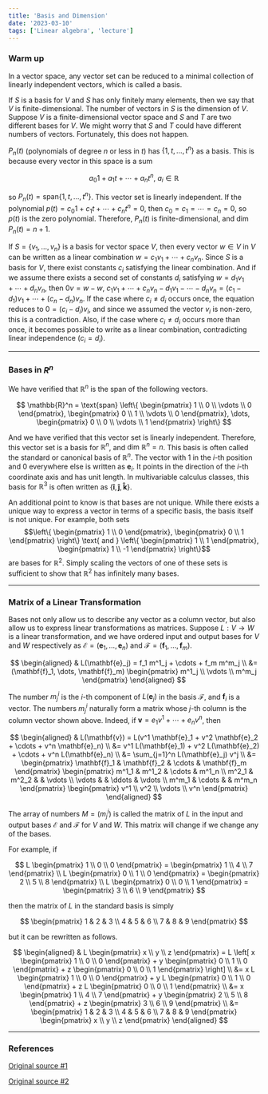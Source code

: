 ```yaml
---
title: 'Basis and Dimension'
date: '2023-03-10'
tags: ['Linear algebra', 'lecture']
---
```


### Warm up

In a vector space, any vector set can be reduced to a minimal collection of linearly independent vectors, which is called a basis.

If $S$ is a basis for $V$ and $S$ has only finitely many elements, then we say that $V$ is finite-dimensional. The number of vectors in $S$ is the dimension of $V$. Suppose $V$ is a finite-dimensional vector space and $S$ and $T$ are two different bases for $V$. We might worry that $S$ and $T$ could have different numbers of vectors. Fortunately, this does not happen.

$P_n(t)$ (polynomials of degree $n$ or less in $t$) has $\{1, t, \dots, t^n\}$ as a basis. This is because every vector in this space is a sum

$$
a_0 1 + a_1 t + \cdots + a_n t^n, \ a_i \in \mathbb{R}
$$

so $P_n(t) = \text{span}\{1, t, \dots, t^n\}$. This vector set is linearly independent. If the polynomial $p(t) = c_0 1 + c_1 t + \cdots + c_n t^n = 0$, then $c_0 = c_1 = \cdots = c_n = 0$, so $p(t)$ is the zero polynomial. Therefore, $P_n(t)$ is finite-dimensional, and $\text{dim } P_n(t) = n+1$.

If $S = \{v_1, \dots, v_n\}$ is a basis for vector space $V$, then every vector $w \in V$ in $V$ can be written as a linear combination $w=c_1v_1 + \cdots + c_nv_n$. Since $S$ is a basis for $V$, there exist constants $c_i$ satisfying the linear combination. And if we assume there exists a second set of constants $d_i$ satisfying $w= d_1v_1 + \cdots+d_nv_n$, then $0v = w -w$, $c_1v_1 + \cdots + c_nv_n - d_1v_1 - \cdots - d_nv_n = (c_1-d_1)v_1 + \cdots + (c_n-d_n)v_n$. If the case where $c_i \ne d_i$ occurs once, the equation reduces to $0=(c_i-d_i)v_i$, and since we assumed the vector $v_i$ is non-zero, this is a contradiction. Also, if the case where $c_i \ne d_i$ occurs more than once, it becomes possible to write as a linear combination, contradicting linear independence $(c_i = d_i)$.

---

### Bases in $R^n$

We have verified that $\mathbb{R}^n$ is the span of the following vectors.

$$
\mathbb{R}^n = \text{span} \left\{ \begin{pmatrix} 1 \\ 0 \\ \vdots \\ 0 \end{pmatrix}, \begin{pmatrix} 0 \\ 1 \\ \vdots \\ 0 \end{pmatrix}, \dots, \begin{pmatrix} 0 \\ 0 \\ \vdots \\ 1 \end{pmatrix} \right\}
$$

And we have verified that this vector set is linearly independent. Therefore, this vector set is a basis for $\mathbb{R}^n$, and $\text{dim } \mathbb{R}^n = n$. This basis is often called the standard or canonical basis of $\mathbb{R}^n$. The vector with 1 in the $i$-th position and 0 everywhere else is written as $\mathbf{e}_i$. It points in the direction of the $i$-th coordinate axis and has unit length. In multivariable calculus classes, this basis for $\mathbb{R}^3$ is often written as $\{\mathbf{\hat{i}}, \mathbf{\hat{j}}, \mathbf{\hat{k}}\}$.

An additional point to know is that bases are not unique. While there exists a unique way to express a vector in terms of a specific basis, the basis itself is not unique. For example, both sets $$\left\{ \begin{pmatrix} 1 \\ 0 \end{pmatrix}, \begin{pmatrix} 0 \\ 1 \end{pmatrix} \right\} \text{ and } \left\{ \begin{pmatrix} 1 \\ 1 \end{pmatrix}, \begin{pmatrix} 1 \\ -1 \end{pmatrix} \right\}$$ are bases for $\mathbb{R}^2$. Simply scaling the vectors of one of these sets is sufficient to show that $\mathbb{R}^2$ has infinitely many bases.

---

### Matrix of a Linear Transformation

Bases not only allow us to describe any vector as a column vector, but also allow us to express linear transformations as matrices. Suppose $L: V \to W$ is a linear transformation, and we have ordered input and output bases for $V$ and $W$ respectively as $\mathcal{E} = (\mathbf{e}_1, \dots, \mathbf{e}_n)$ and $\mathcal{F} = (\mathbf{f}_1, \dots, \mathbf{f}_m)$.

$$
\begin{aligned}
& L(\mathbf{e}_j) = f_1 m^1_j + \cdots + f_m m^m_j \\
&= (\mathbf{f}_1, \dots, \mathbf{f}_m) \begin{pmatrix} m^1_j \\ \vdots \\ m^m_j \end{pmatrix}
\end{aligned}
$$

The number $m^i_j$ is the $i$-th component of $L(\mathbf{e}_j)$ in the basis $\mathcal{F}$, and $\mathbf{f}_i$ is a vector. The numbers $m^i_j$ naturally form a matrix whose $j$-th column is the column vector shown above. Indeed, if $\mathbf{v} = e_1 v^1 + \cdots + e_n v^n$, then

$$
\begin{aligned}
& L(\mathbf{v}) = L(v^1 \mathbf{e}_1 + v^2 \mathbf{e}_2 + \cdots + v^n \mathbf{e}_n) \\
&= v^1 L(\mathbf{e}_1) + v^2 L(\mathbf{e}_2) + \cdots + v^n L(\mathbf{e}_n) \\
&= \sum_{j=1}^n L(\mathbf{e}_j) v^j \\
&= \begin{pmatrix} \mathbf{f}_1 & \mathbf{f}_2 & \cdots & \mathbf{f}_m \end{pmatrix} \begin{pmatrix} m^1_1 & m^1_2 & \cdots & m^1_n \\ m^2_1 & m^2_2 & & \vdots \\ \vdots & & \ddots & \vdots \\ m^m_1 & \cdots & & m^m_n \end{pmatrix} \begin{pmatrix} v^1 \\ v^2 \\ \vdots \\ v^n \end{pmatrix}
\end{aligned}
$$

The array of numbers $M = (m^i_j)$ is called the matrix of $L$ in the input and output bases $\mathcal{E}$ and $\mathcal{F}$ for $V$ and $W$. This matrix will change if we change any of the bases.

For example, if

$$
L \begin{pmatrix} 1 \\ 0 \\ 0 \end{pmatrix} = \begin{pmatrix} 1 \\ 4 \\ 7 \end{pmatrix} \\ 
L \begin{pmatrix} 0 \\ 1 \\ 0 \end{pmatrix} = \begin{pmatrix} 2 \\ 5 \\ 8 \end{pmatrix} \\ 
L \begin{pmatrix} 0 \\ 0 \\ 1 \end{pmatrix} = \begin{pmatrix} 3 \\ 6 \\ 9 \end{pmatrix}
$$

then the matrix of $L$ in the standard basis is simply

$$
\begin{pmatrix} 1 & 2 & 3 \\ 4 & 5 & 6 \\ 7 & 8 & 9 \end{pmatrix}
$$

but it can be rewritten as follows.

$$
\begin{aligned}
& L \begin{pmatrix} x \\ y \\ z \end{pmatrix} = L \left[ x \begin{pmatrix} 1 \\ 0 \\ 0 \end{pmatrix} + y \begin{pmatrix} 0 \\ 1 \\ 0 \end{pmatrix} + z \begin{pmatrix} 0 \\ 0 \\ 1 \end{pmatrix} \right] \\
&= x L \begin{pmatrix} 1 \\ 0 \\ 0 \end{pmatrix} + y L \begin{pmatrix} 0 \\ 1 \\ 0 \end{pmatrix} + z L \begin{pmatrix} 0 \\ 0 \\ 1 \end{pmatrix} \\
&= x \begin{pmatrix} 1 \\ 4 \\ 7 \end{pmatrix} + y \begin{pmatrix} 2 \\ 5 \\ 8 \end{pmatrix} + z \begin{pmatrix} 3 \\ 6 \\ 9 \end{pmatrix} \\
&= \begin{pmatrix} 1 & 2 & 3 \\ 4 & 5 & 6 \\ 7 & 8 & 9 \end{pmatrix} \begin{pmatrix} x \\ y \\ z \end{pmatrix}
\end{aligned}
$$

---

### References

[Original source #1](http://matrix.skku.ac.kr/2015-Album/BigBook-LinearAlgebra-2015.pdf)

[Original source #2](https://www.math.ucdavis.edu/~linear/linear-guest.pdf)